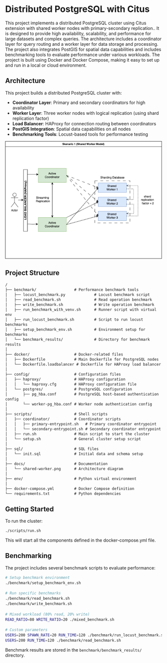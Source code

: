 # Distributed PostgreSQL with Citus

This project implements a distributed PostgreSQL cluster using Citus extension with shared worker nodes with primary-secondary replication.. It is designed to provide high availability, scalability, and performance for large datasets and complex queries. The architecture includes a coordinator layer for query routing and a worker layer for data storage and processing. The project also integrates PostGIS for spatial data capabilities and includes benchmarking tools to evaluate performance under various workloads. The project is built using Docker and Docker Compose, making it easy to set up and run in a local or cloud environment.

## Architecture

This project builds a distributed PostgreSQL cluster with:

- **Coordinator Layer**: Primary and secondary coordinators for high availability
- **Worker Layer**: Three worker nodes with logical replication (using shard replication factor)
- **Load Balancer**: HAProxy for connection routing between coordinators
- **PostGIS Integration**: Spatial data capabilities on all nodes
- **Benchmarking Tools**: Locust-based tools for performance testing

![Architecture Diagram](docs/shared-worker.png)

## Project Structure

```
/
├── benchmark/                 # Performance benchmark tools
│   ├── locust_benchmark.py             # Locust benchmark script
│   ├── read_benchmark.sh               # Read operation benchmark
│   ├── write_benchmark.sh              # Write operation benchmark
│   ├── run_benchmark_with_venv.sh      # Runner script with virtual env
│   ├── run_locust_benchmark.sh         # Script to run locust benchmarks
│   ├── setup_benchmark_env.sh          # Environment setup for benchmarks
│   └── benchmark_results/              # Directory for benchmark results
│
├── docker/                    # Docker-related files
│   ├── Dockerfile             # Main Dockerfile for PostgreSQL nodes
│   └── Dockerfile.loadbalancer # Dockerfile for HAProxy load balancer
│
├── config/                    # Configuration files
│   ├── haproxy/               # HAProxy configuration
│   │   └── haproxy.cfg        # HAProxy configuration file
│   └── postgres/              # PostgreSQL configuration
│       ├── pg_hba.conf        # PostgreSQL host-based authentication config
│       └── worker-pg_hba.conf # Worker node authentication config
│
├── scripts/                   # Shell scripts
│   ├── coordinator/           # Coordinator scripts
│   │   ├── primary-entrypoint.sh   # Primary coordinator entrypoint
│   │   └── secondary-entrypoint.sh # Secondary coordinator entrypoint
│   ├── run.sh                 # Main script to start the cluster
│   └── setup.sh               # General cluster setup script
│
├── sql/                       # SQL files
│   └── init.sql               # Initial data and schema setup
│
├── docs/                      # Documentation
│   └── shared-worker.png      # Architecture diagram
│
├── env/                       # Python virtual environment
│
├── docker-compose.yml         # Docker Compose definition
└── requirements.txt           # Python dependencies
```

## Getting Started

To run the cluster:

```bash
./scripts/run.sh
```

This will start all the components defined in the docker-compose.yml file.

## Benchmarking

The project includes several benchmark scripts to evaluate performance:

```bash
# Setup benchmark environment
./benchmark/setup_benchmark_env.sh

# Run specific benchmarks
./benchmark/read_benchmark.sh
./benchmark/write_benchmark.sh

# Mixed workload (80% read, 20% write)
READ_RATIO=80 WRITE_RATIO=20 ./mixed_benchmark.sh

# Custom parameters
USERS=200 SPAWN_RATE=20 RUN_TIME=120 ./benchmark/run_locust_benchmark.sh
USERS=200 RUN_TIME=120 ./benchmark/read_benchmark.sh
```

Benchmark results are stored in the `benchmark/benchmark_results/` directory.